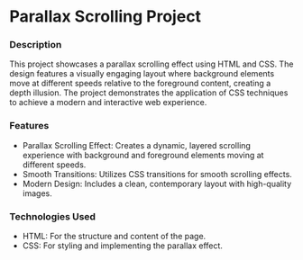 # Parallax Scrolling Project

### Description
This project showcases a parallax scrolling effect using HTML and CSS. The design features a visually engaging layout where background elements move at different speeds relative to the foreground content, creating a depth illusion. The project demonstrates the application of CSS techniques to achieve a modern and interactive web experience.

### Features
+ Parallax Scrolling Effect: Creates a dynamic, layered scrolling experience with background and foreground elements moving at different speeds.
+ Smooth Transitions: Utilizes CSS transitions for smooth scrolling effects.
+ Modern Design: Includes a clean, contemporary layout with high-quality images.

### Technologies Used
+ HTML: For the structure and content of the page.
+ CSS: For styling and implementing the parallax effect.
